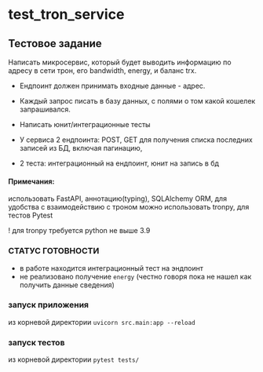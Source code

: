 # test_tron_service

## Тестовое задание

Написать микросервис, который будет выводить информацию
по адресу в сети трон, его bandwidth, energy, и баланс trx.

* Ендпоинт должен принимать входные данные - адрес.

* Каждый запрос писать в базу данных, с полями о том какой кошелек запрашивался.

* Написать юнит/интеграционные тесты

* У сервиса 2 ендпоинта: POST, GET для получения списка последних записей из БД, включая пагинацию,

* 2 теста: интеграционный на ендпоинт, юнит на запись в бд

#### Примечания: 
использовать FastAPI, аннотацию(typing), SQLAlchemy ORM, для удобства с взаимодействию с троном можно использовать tronpy, для тестов Pytest

! для tronpy требуется python не выше 3.9

### СТАТУС ГОТОВНОСТИ
* в работе находится интеграционный тест на эндпоинт
* не реализовано получение `energy` (честно говоря пока не нашел как получить данные сведения)


### запуск приложения

из корневой директории `uvicorn src.main:app --reload`

### запуск тестов

из корневой директории `pytest tests/`


